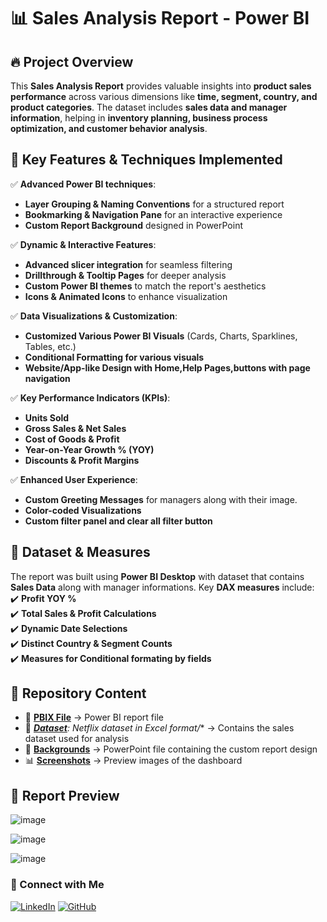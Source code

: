 # 📊 Sales Analysis Report - Power BI  

## 🔥 Project Overview  
This **Sales Analysis Report** provides valuable insights into **product sales performance** across various dimensions like **time, segment, country, and product categories**. The dataset includes **sales data and manager information**, helping in **inventory planning, business process optimization, and customer behavior analysis**.  

## 🚀 Key Features & Techniques Implemented  

✅ **Advanced Power BI techniques**:  
- **Layer Grouping & Naming Conventions** for a structured report  
- **Bookmarking & Navigation Pane** for an interactive experience  
- **Custom Report Background** designed in PowerPoint  

✅ **Dynamic & Interactive Features**:  
- **Advanced slicer integration** for seamless filtering  
- **Drillthrough & Tooltip Pages** for deeper analysis  
- **Custom Power BI themes** to match the report's aesthetics  
- **Icons & Animated Icons** to enhance visualization  

✅ **Data Visualizations & Customization**:  
- **Customized Various Power BI Visuals** (Cards, Charts, Sparklines, Tables, etc.)  
- **Conditional Formatting for various visuals**  
- **Website/App-like Design with Home,Help Pages,buttons with page navigation**  

✅ **Key Performance Indicators (KPIs)**:  
- **Units Sold**  
- **Gross Sales & Net Sales**  
- **Cost of Goods & Profit**  
- **Year-on-Year Growth % (YOY)**  
- **Discounts & Profit Margins**  

✅ **Enhanced User Experience**:  
- **Custom Greeting Messages** for managers along with their image.  
- **Color-coded Visualizations**  
- **Custom filter panel and clear all filter button** 

## 📂 Dataset & Measures  
The report was built using **Power BI Desktop** with dataset that contains **Sales Data** along with manager informations. Key **DAX measures** include:  
✔️ **Profit YOY %**  
✔️ **Total Sales & Profit Calculations**  
✔️ **Dynamic Date Selections**  
✔️ **Distinct Country & Segment Counts**  
✔️ **Measures for Conditional formating by fields**  

## 📁 Repository Content  
- 📄 **[PBIX File](./Sales%20Analysis%20Report.pbix)** → Power BI report file
- 📂 ***[Dataset](./Sales%20Data.xlsx)**: Netflix dataset in Excel format/** → Contains the sales dataset used for analysis
- 🎨 **[Backgrounds](./Background.zip)** → PowerPoint file containing the custom report design    
- 📊 **[Screenshots](./screenshot%201/)** → Preview images of the dashboard  
 

## 📌 Report Preview  
![image](https://github.com/user-attachments/assets/8e1c3c85-1a68-447d-8945-29560688424e)

![image](https://github.com/user-attachments/assets/7d313ae6-8e32-4d6d-a614-244cf4888849)


![image](https://github.com/user-attachments/assets/1e25cc19-d5f1-47be-b5f7-5167f58dc492)



### 🔗 Connect with Me
[![LinkedIn](https://img.shields.io/badge/LinkedIn-Connect-blue?logo=linkedin)](https://www.linkedin.com/in/sahir-rasheed-5686121a0/)
[![GitHub](https://img.shields.io/badge/GitHub-Follow-black?logo=github)](https://github.com/SahirRasheed)
